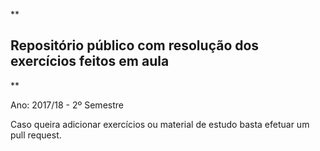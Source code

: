 **

## Repositório público com resolução dos exercícios feitos em aula
**
 
Ano: 2017/18 - 2º Semestre

Caso queira adicionar exercícios ou material de estudo basta efetuar um pull request.
